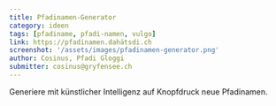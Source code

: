```yaml
---
title: Pfadinamen-Generator
category: ideen
tags: [pfadiname, pfadi-namen, vulgo]
link: https://pfadinamen.dahätsdi.ch
screenshot: '/assets/images/pfadinamen-generator.png'
author: Cosinus, Pfadi Gloggi
submitter: cosinus@gryfensee.ch
---
```


Generiere mit künstlicher Intelligenz auf Knopfdruck neue Pfadinamen.